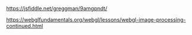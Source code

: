 https://jsfiddle.net/greggman/9amgpndt/

https://webglfundamentals.org/webgl/lessons/webgl-image-processing-continued.html

